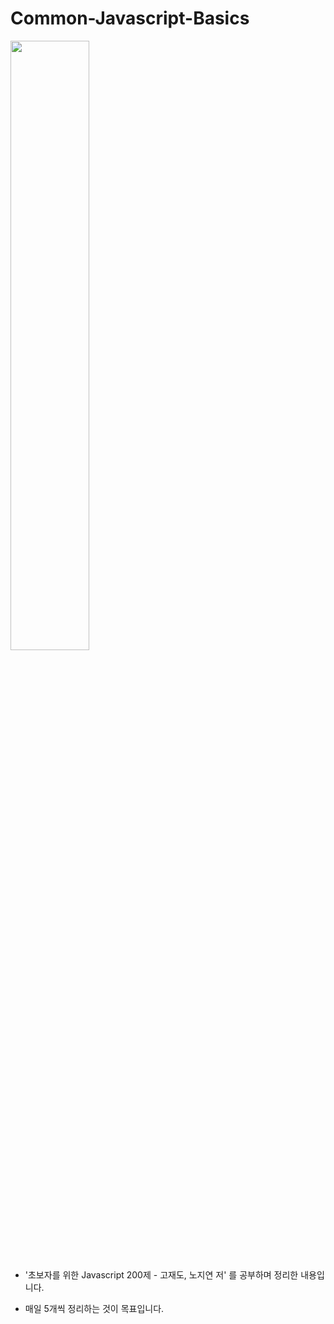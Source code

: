 # Common-Javascript-Basics

<img src="http://image.yes24.com/momo/TopCate2192/MidCate010/219191612.jpg" width="50%" height="50%">


* '초보자를 위한 Javascript 200제 - 고재도, 노지연 저' 를 공부하며 정리한 내용입니다.

* 매일 5개씩 정리하는 것이 목표입니다.
